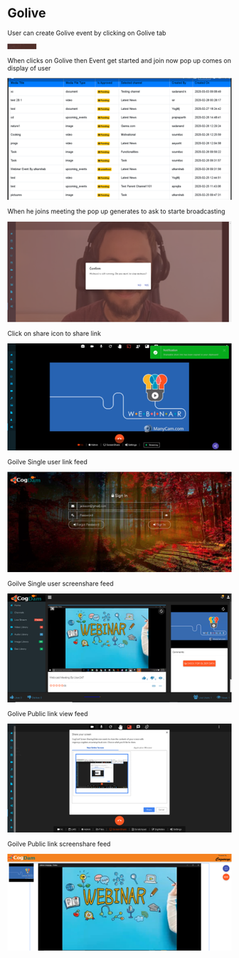 # Golive

User can create Golive event by clicking on Golive tab 

![](.gitbook/assets/image%20%2845%29.png)

When clicks on Golive then Event get started and join now pop up comes on display of user

![](.gitbook/assets/image%20%28228%29.png)

When he joins meeting the pop up generates to ask to starte broadcasting 

![](.gitbook/assets/image%20%2841%29.png)

Click on share icon to share  link

![](.gitbook/assets/image%20%2816%29.png)

Goilve Single user link feed

![](.gitbook/assets/image%20%28152%29.png)

Goilve Single user screenshare feed

![](.gitbook/assets/microsoftteams-image-3.png)

Golive Public link view feed

![](.gitbook/assets/image%20%28164%29.png)

Goilve Public link screenshare feed

![](.gitbook/assets/microsoftteams-image-4.png)











